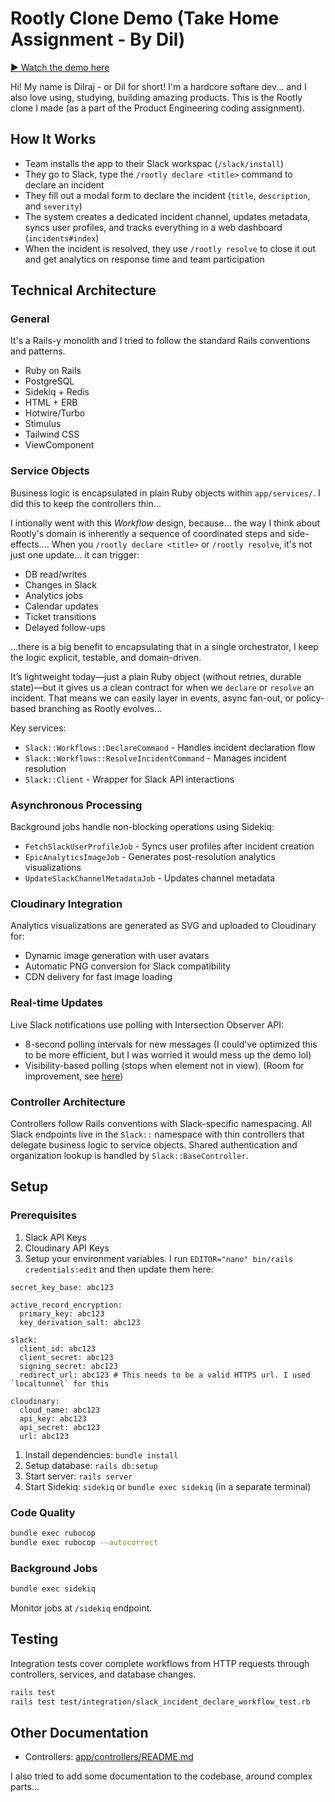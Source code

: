 # Rootly Clone Demo (Take Home Assignment - By Dil)

[▶️ Watch the demo here](https://www.loom.com/share/419c3c1761f14e64b6a47a1887d96860?sid=bc592556-72f7-463c-8e75-6309992477a4)

Hi! My name is Dilraj - or Dil for short! I'm a hardcore softare dev... and I also love using,
studying, building amazing products. This is the Rootly clone I made (as a part
of the Product Engineering coding assignment).

## How It Works

- Team installs the app to their Slack workspac (`/slack/install`)
- They go to Slack, type the `/rootly declare <title>` command to declare an
  incident
- They fill out a modal form to declare the incident (`title`, `description`,
  and `severity`)
- The system creates a dedicated incident channel, updates metadata, syncs user
  profiles, and tracks everything in a web dashboard (`incidents#index`)
- When the incident is resolved, they use `/rootly resolve` to close it out and
  get analytics on response time and team participation

## Technical Architecture

### General

It's a Rails-y monolith and I tried to follow the standard Rails conventions and
patterns.

- Ruby on Rails
- PostgreSQL
- Sidekiq + Redis
- HTML + ERB
- Hotwire/Turbo
- Stimulus
- Tailwind CSS
- ViewComponent

### Service Objects

Business logic is encapsulated in plain Ruby objects within `app/services/`. I
did this to keep the controllers thin...

I intionally went with this _Workflow_ design, because... the way I think about
Rootly's domain is inherently a sequence of coordinated steps and
side-effects.... When you `/rootly declare <title>` or `/rootly resolve`, it's
not just one update... it can trigger:

- DB read/writes
- Changes in Slack
- Analytics jobs
- Calendar updates
- Ticket transitions
- Delayed follow-ups

...there is a big benefit to encapsulating that in a single orchestrator, I keep
the logic explicit, testable, and domain-driven.

It’s lightweight today—just a plain Ruby object (without retries, durable
state)—but it gives us a clean contract for when we `declare` or `resolve` an
incident. That means we can easily layer in events, async fan-out, or
policy-based branching as Rootly evolves...

Key services:

- `Slack::Workflows::DeclareCommand` - Handles incident declaration flow
- `Slack::Workflows::ResolveIncidentCommand` - Manages incident resolution
- `Slack::Client` - Wrapper for Slack API interactions

### Asynchronous Processing

Background jobs handle non-blocking operations using Sidekiq:

- `FetchSlackUserProfileJob` - Syncs user profiles after incident creation
- `EpicAnalyticsImageJob` - Generates post-resolution analytics visualizations
- `UpdateSlackChannelMetadataJob` - Updates channel metadata

### Cloudinary Integration

Analytics visualizations are generated as SVG and uploaded to Cloudinary for:

- Dynamic image generation with user avatars
- Automatic PNG conversion for Slack compatibility
- CDN delivery for fast image loading

### Real-time Updates

Live Slack notifications use polling with Intersection Observer API:

- 8-second polling intervals for new messages (I could've optimized this to be
  more efficient, but I was worried it would mess up the demo lol)
- Visibility-based polling (stops when element not in view). (Room for
  improvement, see
  [here](https://github.com/dsomel21/RootlyDemo/blob/bd3158a5e474c7a93a172d3630255d5140470102/app/javascript/controllers/live_slack_controller.js#L20-L21))

### Controller Architecture

Controllers follow Rails conventions with Slack-specific namespacing. All Slack
endpoints live in the `Slack::` namespace with thin controllers that delegate
business logic to service objects. Shared authentication and organization lookup
is handled by `Slack::BaseController`.

## Setup

### Prerequisites

1. Slack API Keys
2. Cloudinary API Keys
3. Setup your environment variables. I run
   `EDITOR="nano" bin/rails credentials:edit` and then update them here:

```
secret_key_base: abc123

active_record_encryption:
  primary_key: abc123
  key_derivation_salt: abc123

slack:
  client_id: abc123
  client_secret: abc123
  signing_secret: abc123
  redirect_url: abc123 # This needs to be a valid HTTPS url. I used `localtunnel` for this

cloudinary:
  cloud_name: abc123
  api_key: abc123
  api_secret: abc123
  url: abc123
```

1. Install dependencies: `bundle install`
2. Setup database: `rails db:setup`
3. Start server: `rails server`
4. Start Sidekiq: `sidekiq` or `bundle exec sidekiq` (in a separate terminal)

### Code Quality

```bash
bundle exec rubocop
bundle exec rubocop --autocorrect
```

### Background Jobs

```bash
bundle exec sidekiq
```

Monitor jobs at `/sidekiq` endpoint.

## Testing

Integration tests cover complete workflows from HTTP requests through
controllers, services, and database changes.

```bash
rails test
rails test test/integration/slack_incident_declare_workflow_test.rb
```

## Other Documentation

- Controllers: [app/controllers/README.md](app/controllers/README.md)

I also tried to add some documentation to the codebase, around complex parts...
